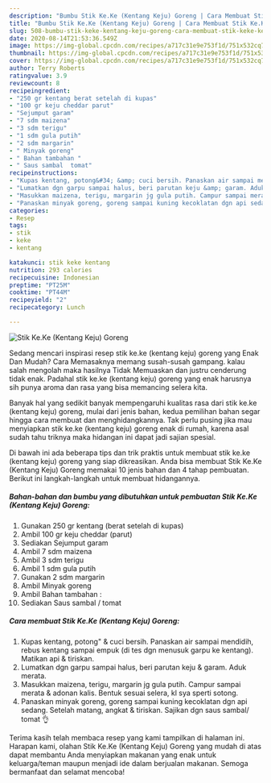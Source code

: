 ```yaml
---
description: "Bumbu Stik Ke.Ke (Kentang Keju) Goreng | Cara Membuat Stik Ke.Ke (Kentang Keju) Goreng Yang Enak Dan Lezat"
title: "Bumbu Stik Ke.Ke (Kentang Keju) Goreng | Cara Membuat Stik Ke.Ke (Kentang Keju) Goreng Yang Enak Dan Lezat"
slug: 508-bumbu-stik-keke-kentang-keju-goreng-cara-membuat-stik-keke-kentang-keju-goreng-yang-enak-dan-lezat
date: 2020-08-14T21:53:36.549Z
image: https://img-global.cpcdn.com/recipes/a717c31e9e753f1d/751x532cq70/stik-keke-kentang-keju-goreng-foto-resep-utama.jpg
thumbnail: https://img-global.cpcdn.com/recipes/a717c31e9e753f1d/751x532cq70/stik-keke-kentang-keju-goreng-foto-resep-utama.jpg
cover: https://img-global.cpcdn.com/recipes/a717c31e9e753f1d/751x532cq70/stik-keke-kentang-keju-goreng-foto-resep-utama.jpg
author: Terry Roberts
ratingvalue: 3.9
reviewcount: 8
recipeingredient:
- "250 gr kentang berat setelah di kupas"
- "100 gr keju cheddar parut"
- "Sejumput garam"
- "7 sdm maizena"
- "3 sdm terigu"
- "1 sdm gula putih"
- "2 sdm margarin"
- " Minyak goreng"
- " Bahan tambahan "
- " Saus sambal  tomat"
recipeinstructions:
- "Kupas kentang, potong&#34; &amp; cuci bersih. Panaskan air sampai mendidih, rebus kentang sampai empuk (di tes dgn menusuk garpu ke kentang). Matikan api &amp; tiriskan."
- "Lumatkan dgn garpu sampai halus, beri parutan keju &amp; garam. Aduk merata."
- "Masukkan maizena, terigu, margarin jg gula putih. Campur sampai merata &amp; adonan kalis. Bentuk sesuai selera, kl sya sperti sotong."
- "Panaskan minyak goreng, goreng sampai kuning kecoklatan dgn api sedang. Setelah matang, angkat &amp; tiriskan. Sajikan dgn saus sambal/ tomat 👌"
categories:
- Resep
tags:
- stik
- keke
- kentang

katakunci: stik keke kentang 
nutrition: 293 calories
recipecuisine: Indonesian
preptime: "PT25M"
cooktime: "PT44M"
recipeyield: "2"
recipecategory: Lunch

---
```



![Stik Ke.Ke (Kentang Keju) Goreng](https://img-global.cpcdn.com/recipes/a717c31e9e753f1d/751x532cq70/stik-keke-kentang-keju-goreng-foto-resep-utama.jpg)

Sedang mencari inspirasi resep stik ke.ke (kentang keju) goreng yang Enak Dan Mudah? Cara Memasaknya memang susah-susah gampang. kalau salah mengolah maka hasilnya Tidak Memuaskan dan justru cenderung tidak enak. Padahal stik ke.ke (kentang keju) goreng yang enak harusnya sih punya aroma dan rasa yang bisa memancing selera kita.



Banyak hal yang sedikit banyak mempengaruhi kualitas rasa dari stik ke.ke (kentang keju) goreng, mulai dari jenis bahan, kedua pemilihan bahan segar hingga cara membuat dan menghidangkannya. Tak perlu pusing jika mau menyiapkan stik ke.ke (kentang keju) goreng enak di rumah, karena asal sudah tahu triknya maka hidangan ini dapat jadi sajian spesial.


Di bawah ini ada beberapa tips dan trik praktis untuk membuat stik ke.ke (kentang keju) goreng yang siap dikreasikan. Anda bisa membuat Stik Ke.Ke (Kentang Keju) Goreng memakai 10 jenis bahan dan 4 tahap pembuatan. Berikut ini langkah-langkah untuk membuat hidangannya.

<!--inarticleads1-->

##### Bahan-bahan dan bumbu yang dibutuhkan untuk pembuatan Stik Ke.Ke (Kentang Keju) Goreng:

1. Gunakan 250 gr kentang (berat setelah di kupas)
1. Ambil 100 gr keju cheddar (parut)
1. Sediakan Sejumput garam
1. Ambil 7 sdm maizena
1. Ambil 3 sdm terigu
1. Ambil 1 sdm gula putih
1. Gunakan 2 sdm margarin
1. Ambil  Minyak goreng
1. Ambil  Bahan tambahan :
1. Sediakan  Saus sambal / tomat




<!--inarticleads2-->

##### Cara membuat Stik Ke.Ke (Kentang Keju) Goreng:

1. Kupas kentang, potong&#34; &amp; cuci bersih. Panaskan air sampai mendidih, rebus kentang sampai empuk (di tes dgn menusuk garpu ke kentang). Matikan api &amp; tiriskan.
1. Lumatkan dgn garpu sampai halus, beri parutan keju &amp; garam. Aduk merata.
1. Masukkan maizena, terigu, margarin jg gula putih. Campur sampai merata &amp; adonan kalis. Bentuk sesuai selera, kl sya sperti sotong.
1. Panaskan minyak goreng, goreng sampai kuning kecoklatan dgn api sedang. Setelah matang, angkat &amp; tiriskan. Sajikan dgn saus sambal/ tomat 👌




Terima kasih telah membaca resep yang kami tampilkan di halaman ini. Harapan kami, olahan Stik Ke.Ke (Kentang Keju) Goreng yang mudah di atas dapat membantu Anda menyiapkan makanan yang enak untuk keluarga/teman maupun menjadi ide dalam berjualan makanan. Semoga bermanfaat dan selamat mencoba!
